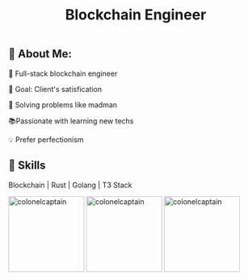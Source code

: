 <h1 align="center">Blockchain Engineer</h1>

<img src="" />

<p align="center">
  <div>
    <h2>🌟 About Me:</h2>
    <p> 💪 Full-stack blockchain engineer</p>
    <p> 🎯 Goal: Client's satisfication </p>
    <p> 🔑 Solving problems like madman</p>
    <p> 📚Passionate with learning new techs</p>
    <p> 💡 Prefer perfectionism</p>
  </div> 
  <div>
  <h2>🌟 Skills</h2>
  <p>Blockchain | Rust | Golang | T3 Stack</p></div>

<p>
  <img height="150em" src="https://github-readme-stats.vercel.app/api/top-langs?username=colonelcaptain&show_icons=true&locale=en&layout=compact" alt="colonelcaptain" />
  <img height="150em" src="https://github-readme-stats.vercel.app/api?username=colonelcaptain&show_icons=true&locale=en" alt="colonelcaptain" />
  <img height="150em" src="https://github-readme-streak-stats.herokuapp.com/?user=colonelcaptain&" alt="colonelcaptain" />
</p>
